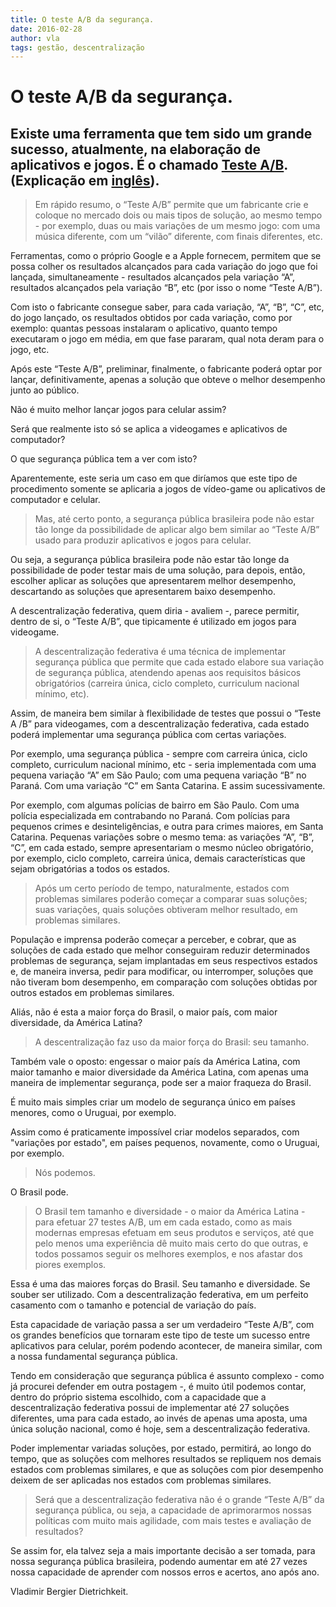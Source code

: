 ```yaml
---
title: O teste A/B da segurança.
date: 2016-02-28
author: vla
tags: gestão, descentralização
---
```


# O teste A/B da segurança.

## Existe uma ferramenta que tem sido um grande sucesso, atualmente, na elaboração de aplicativos e jogos. É o chamado <a href="https://pt.wikipedia.org/wiki/Teste_A/B" target="_blank">Teste A/B</a>. (Explicação em <a href="https://en.wikipedia.org/wiki/A/B_testing" target="_blank">inglês</a>).

> Em rápido resumo, o “Teste A/B” permite que um fabricante crie e coloque no mercado dois ou mais tipos de solução, ao mesmo tempo - por exemplo, duas ou mais variações de um mesmo jogo: com uma música diferente, com um “vilão” diferente, com finais diferentes, etc.

Ferramentas, como o próprio Google e a Apple fornecem, permitem que se possa colher os resultados alcançados para cada variação do jogo que foi lançada, simultaneamente - resultados alcançados pela variação “A”, resultados alcançados pela variação “B”, etc (por isso o nome “Teste A/B”).

Com isto o fabricante consegue saber, para cada variação, “A”, “B”, “C”, etc, do jogo lançado, os resultados obtidos por cada variação, como por exemplo: quantas pessoas instalaram o aplicativo, quanto tempo executaram o jogo em média, em que fase pararam, qual nota deram para o jogo, etc.

Após este “Teste A/B”, preliminar, finalmente, o fabricante poderá optar por lançar, definitivamente, apenas a solução que obteve o melhor desempenho junto ao público.

Não é muito melhor lançar jogos para celular assim?

Será que realmente isto só se aplica a videogames e aplicativos de computador?

O que segurança pública tem a ver com isto?

Aparentemente, este seria um caso em que diríamos que este tipo de procedimento somente se aplicaria a jogos de vídeo-game ou aplicativos de computador e celular.

> Mas, até certo ponto, a segurança pública brasileira pode não estar tão longe da possibilidade de aplicar algo bem similar ao “Teste A/B” usado para produzir aplicativos e jogos para celular.

Ou seja, a segurança pública brasileira pode não estar tão longe da possibilidade de poder testar mais de uma solução, para depois, então, escolher aplicar as soluções que apresentarem melhor desempenho, descartando as soluções que apresentarem baixo desempenho.

A descentralização federativa, quem diria - avaliem -, parece permitir, dentro de si, o “Teste A/B”, que tipicamente é utilizado em jogos para videogame.

> A descentralização federativa é uma técnica de implementar segurança pública que permite que cada estado elabore sua variação de segurança pública, atendendo apenas aos requisitos básicos obrigatórios (carreira única, ciclo completo, curriculum nacional mínimo, etc).

Assim, de maneira bem similar à flexibilidade de testes que possui o “Teste A /B” para videogames, com a descentralização federativa, cada estado poderá implementar uma segurança pública com certas variações.

Por exemplo, uma segurança pública - sempre com carreira única, ciclo completo, curriculum nacional mínimo, etc - seria implementada com uma pequena variação “A” em São Paulo; com uma pequena variação “B” no Paraná. Com uma variação “C” em Santa Catarina. E assim sucessivamente.

Por exemplo, com algumas polícias de bairro em São Paulo. Com uma polícia especializada em contrabando no Paraná. Com polícias para pequenos crimes e desinteligências, e outra para crimes maiores, em Santa Catarina. Pequenas variações sobre o mesmo tema: as variações “A”, “B”, “C”, em cada estado, sempre apresentariam o mesmo núcleo obrigatório, por exemplo, ciclo completo, carreira única, demais características que sejam obrigatórias a todos os estados.

> Após um certo período de tempo, naturalmente, estados com problemas similares poderão começar a comparar suas soluções; suas variações, quais soluções obtiveram melhor resultado, em problemas similares.

População e imprensa poderão começar a perceber, e cobrar, que as soluções de cada estado que melhor conseguiram reduzir determinados problemas de segurança, sejam implantadas em seus respectivos estados e, de maneira inversa, pedir para modificar, ou interromper, soluções que não tiveram bom desempenho, em comparação com soluções obtidas por outros estados em problemas similares.

Aliás, não é esta a maior força do Brasil, o maior país, com maior diversidade, da América Latina?

> A descentralização faz uso da maior força do Brasil: seu tamanho.

Também vale o oposto: engessar o maior país da América Latina, com maior tamanho e maior diversidade da América Latina, com apenas uma maneira de implementar segurança, pode ser a maior fraqueza do Brasil. 

É muito mais simples criar um modelo de segurança único em países menores, como o Uruguai, por exemplo. 

Assim como é praticamente impossível criar modelos separados, com "variações por estado", em países pequenos, novamente, como o Uruguai, por exemplo.

> Nós podemos. 

O Brasil pode. 

> O Brasil tem tamanho e diversidade - o maior da América Latina - para efetuar 27 testes A/B, um em cada estado, como as mais modernas empresas efetuam em seus produtos e serviços, até que pelo menos uma experiência dê muito mais certo do que outras, e todos possamos seguir os melhores exemplos, e nos afastar dos piores exemplos.

Essa é uma das maiores forças do Brasil. Seu tamanho e diversidade. Se souber ser utilizado. Com a descentralização federativa, em um perfeito casamento com o tamanho e potencial de variação do país.

Esta capacidade de variação passa a ser um verdadeiro “Teste A/B”, com os grandes benefícios que tornaram este tipo de teste um sucesso entre aplicativos para celular, porém podendo acontecer, de maneira similar, com a nossa fundamental segurança pública.

Tendo em consideração que segurança pública é assunto complexo - como já procurei defender em outra postagem -, é muito útil podemos contar, dentro do próprio sistema escolhido, com a capacidade que a descentralização federativa possui de implementar até 27 soluções diferentes, uma para cada estado, ao invés de apenas uma aposta, uma única solução nacional, como é hoje, sem a descentralização federativa.

Poder implementar variadas soluções, por estado, permitirá, ao longo do tempo, que as soluções com melhores resultados se repliquem nos demais estados com problemas similares, e que as soluções com pior desempenho deixem de ser aplicadas nos estados com problemas similares.

> Será que a descentralização federativa não é o grande “Teste A/B” da segurança pública, ou seja, a capacidade de aprimorarmos nossas políticas com muito mais agilidade, com mais testes e avaliação de resultados?

Se assim for, ela talvez seja a mais importante decisão a ser tomada, para nossa segurança pública brasileira, podendo aumentar em até 27 vezes nossa capacidade de aprender com nossos erros e acertos, ano após ano.

Vladimir Bergier Dietrichkeit.

